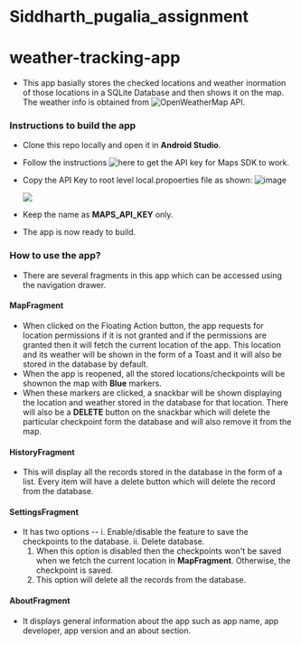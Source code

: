 # Siddharth_pugalia_assignment
# weather-tracking-app

* This app basially stores the checked locations and weather inormation of those locations in a SQLite Database and then shows it on the map. The weather info is obtained from ![OpenWeatherMap](https://openweathermap.org/current#geo) API.

### Instructions to build the app

* Clone this repo locally and open it in **Android Studio**.
* Follow the instructions ![here](https://developers.google.com/maps/documentation/android-sdk/overview) to get the API key for Maps SDK to work.
* Copy the API Key to root level local.propoerties file as shown:
![image](https://user-images.githubusercontent.com/27898749/134044034-2617a6b2-38ca-4170-8934-22b24c485803.png)

  ![](https://user-images.githubusercontent.com/63469151/133932530-a939fb52-851e-46a4-8050-70695826664a.jpg)

* Keep the name as **MAPS_API_KEY** only.
* The app is now ready to build.

### How to use the app?

* There are several fragments in this app which can be accessed using the navigation drawer.

#### MapFragment

* When clicked on the Floating Action button, the app requests for location permissions if it is not granted and if the permissions are granted then it will fetch the current location of the app. This location and its weather will be shown in the form of a Toast and it will also be stored in the database by default.
* When the app is reopened, all the stored locations/checkpoints will be shownon the map with **Blue** markers.
* When these markers are clicked, a snackbar will be shown displaying the location and weather stored in the database for that location. There will also be a **DELETE** button on the snackbar which will delete the particular checkpoint form the database and will also remove it from the map.

#### HistoryFragment

* This will display all the records stored in the database in the form of a list. Every item will have a delete button which will delete the record from the database.

#### SettingsFragment

* It has two options -- i. Enable/disable the feature to save the checkpoints to the database. ii. Delete database.
  1. When this option is disabled then the checkpoints won't be saved when we fetch the current location in **MapFragment**. Otherwise, the checkpoint is saved.
  2. This option will delete all the records from the database.
  
#### AboutFragment

* It displays general information about the app such as app name, app developer, app version and an about section.
